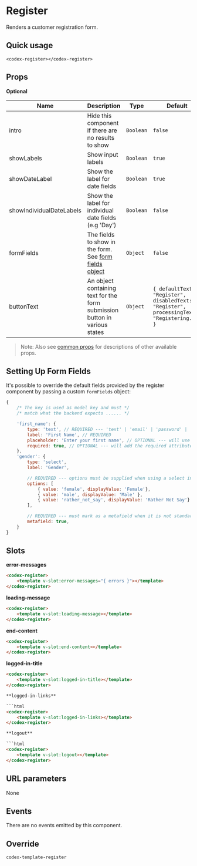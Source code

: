 # Register

Renders a customer registration form.

## Quick usage

```vue
<codex-register></codex-register>
```

## Props

**Optional**

| Name | Description | Type | Default | Validation |
| - | - | - | - | - |
| intro | Hide this component if there are no results to show | `Boolean` | `false` | - |
| showLabels | Show input labels | `Boolean` | `true` | - |
| showDateLabel | Show the label for date fields | `Boolean` | `true` | - |
| showIndividualDateLabels | Show the label for individual date fields (e.g 'Day') | `Boolean` | `false` | - |
| formFields | The fields to show in the form. See [form fields object](#setting-up-form-fields) | `Object` | `false` | - |
| buttonText | An object containing text for the form submission button in various states | `Object` | `{ defaultText: "Register", disabledText: "Register", processingText: "Registering..." }` |

> Note: Also see [common props](./shared/CommonProps.md) for descriptions of other available props.

## Setting Up Form Fields

It's possible to override the default fields provided by the register component by passing a custom `formFields` object:

```js
{
	/* The key is used as model key and must */
	/* match what the backend expects ...... */

	'first_name': {
		type: 'text', // REQUIRED --- 'text' | 'email' | 'password' | 'select' | 'date' | 'phone' | 'checkbox'
		label: 'First Name', // REQUIRED
		placeholder: 'Enter your first name', // OPTIONAL --- will use the label value if not defined
		required: true, // OPTIONAL --- will add the required attribute to the field
	},
	'gender': {
		type: 'select',
		label: 'Gender',

		// REQUIRED --- options must be supplied when using a select input
		options: [
			{ value: 'female', displayValue: 'Female'},
			{ value: 'male', displayValue: 'Male' },
			{ value: 'rather_not_say', displayValue: 'Rather Not Say'}
		],

		// REQUIRED --- must mark as a metafield when it is not standard customer data
		metafield: true, 
	}
}
```

## Slots

**error-messages**

```html
<codex-register>
	<template v-slot:error-messages="{ errors }"></template>
</codex-register>
```

**loading-message**

```html
<codex-register>
	<template v-slot:loading-message></template>
</codex-register>
```

**end-content**

```html
<codex-register>
	<template v-slot:end-content></template>
</codex-register>
```

**logged-in-title**

```html
<codex-register>
	<template v-slot:logged-in-title></template>
</codex-register>

**logged-in-links**

```html
<codex-register>
	<template v-slot:logged-in-links></template>
</codex-register>

**logout**

```html
<codex-register>
	<template v-slot:logout></template>
</codex-register>
```

## URL parameters

None

## Events

There are no events emitted by this component.

## Override

`
codex-template-register
`

